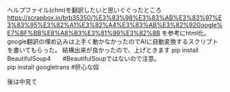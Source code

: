 ヘルプファイル(chm)を翻訳したいと思いぐぐったところ
https://scrapbox.io/brb35350/%E3%83%98%E3%83%AB%E3%83%97%E3%83%95%E3%82%A1%E3%82%A4%E3%83%AB%E3%82%92Google%E7%BF%BB%E8%A8%B3%E3%81%99%E3%82%8B
を参考にhtml化。google翻訳の埋め込みは上手く動かなかったのでAIに自動変換するスクリプトを書いてもらった。
結構出来が良かったので、上げときます
pip install BeautifulSoup4　　#BeautifulSoupではないので注意。<br>
pip install googletrans       #肝心な奴

後は中見て
